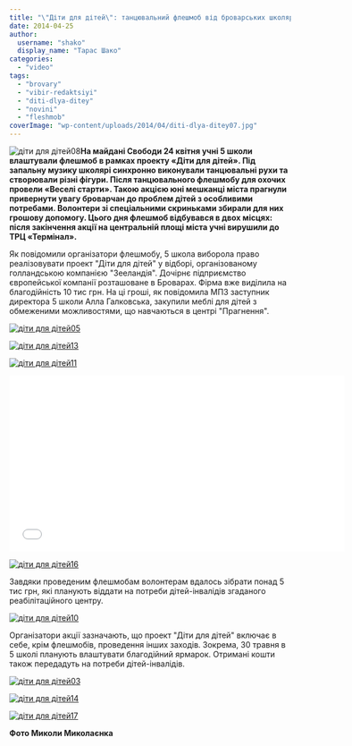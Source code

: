 ```yaml
---
title: "\"Діти для дітей\": танцювальний флешмоб від броварських школярів - ФОТО, ВІДЕО"
date: 2014-04-25
author: 
  username: "shako"
  display_name: "Тарас Шако"
categories: 
  - "video"
tags: 
  - "brovary"
  - "vibir-redaktsiyi"
  - "diti-dlya-ditey"
  - "novini"
  - "fleshmob"
coverImage: "wp-content/uploads/2014/04/diti-dlya-ditey07.jpg"
---
```


![діти для дітей08](https://mpz.brovary.org/wp-content/uploads/2014/04/diti-dlya-ditey08.jpg)**На майдані Свободи 24 квітня учні 5 школи влаштували флешмоб в рамках проекту «Діти для дітей». Під запальну музику школярі синхронно виконували танцювальні рухи та створювали різні фігури. Після танцювального флешмобу для охочих провели «Веселі старти». Такою акцією юні мешканці міста прагнули привернути увагу броварчан до проблем дітей з особливими потребами. Волонтери зі спеціальними скриньками збирали для них грошову допомогу. Цього дня флешмоб відбувався в двох місцях: після закінчення акції на центральній площі міста учні вирушили до ТРЦ «Термінал».**

Як повідомили організатори флешмобу, 5 школа виборола право реалізовувати проект "Діти для дітей" у відборі, організованому голландською компанією "Зееландія". Дочірнє підприємство європейської компанії розташоване в Броварах. Фірма вже виділила на благодійність 10 тис грн. На ці гроші, як повідомила МПЗ заступник директора 5 школи Алла Галковська, закупили меблі для дітей з обмеженими можливостями, що навчаються в центрі "Прагнення".

[![діти для дітей05](https://mpz.brovary.org/wp-content/uploads/2014/04/diti-dlya-ditey05.jpg)](https://mpz.brovary.org/wp-content/uploads/2014/04/diti-dlya-ditey05.jpg)

[![діти для дітей13](https://mpz.brovary.org/wp-content/uploads/2014/04/diti-dlya-ditey13.jpg)](https://mpz.brovary.org/wp-content/uploads/2014/04/diti-dlya-ditey13.jpg)

[![діти для дітей11](https://mpz.brovary.org/wp-content/uploads/2014/04/diti-dlya-ditey11.jpg)](https://mpz.brovary.org/wp-content/uploads/2014/04/diti-dlya-ditey11.jpg)

<iframe src="//www.youtube.com/embed/R4hkfx1jwVY" width="600" height="315" frameborder="0" allowfullscreen="allowfullscreen"></iframe>

[![діти для дітей16](https://mpz.brovary.org/wp-content/uploads/2014/04/diti-dlya-ditey16.jpg)](https://mpz.brovary.org/wp-content/uploads/2014/04/diti-dlya-ditey16.jpg)

Завдяки проведеним флешмобам волонтерам вдалось зібрати понад 5 тис грн, які планують віддати на потреби дітей-інвалідів згаданого реабілітаційного центру.

[![діти для дітей10](https://mpz.brovary.org/wp-content/uploads/2014/04/diti-dlya-ditey10.jpg)](https://mpz.brovary.org/wp-content/uploads/2014/04/diti-dlya-ditey10.jpg)

Організатори акції зазначають, що проект "Діти для дітей" включає в себе, крім флешмобів, проведення інших заходів. Зокрема, 30 травня в 5 школі планують влаштувати благодійний ярмарок. Отримані кошти також передадуть на потреби дітей-інвалідів.

[![діти для дітей03](https://mpz.brovary.org/wp-content/uploads/2014/04/diti-dlya-ditey03.jpg)](https://mpz.brovary.org/wp-content/uploads/2014/04/diti-dlya-ditey03.jpg)

[![діти для дітей14](https://mpz.brovary.org/wp-content/uploads/2014/04/diti-dlya-ditey14.jpg)](https://mpz.brovary.org/wp-content/uploads/2014/04/diti-dlya-ditey14.jpg)

[![діти для дітей17](https://mpz.brovary.org/wp-content/uploads/2014/04/diti-dlya-ditey17.jpg)](https://mpz.brovary.org/wp-content/uploads/2014/04/diti-dlya-ditey17.jpg)

**Фото Миколи Миколаєнка**
